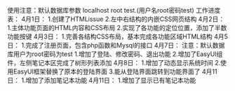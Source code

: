 使用注意：默认数据库参数 localhost root test.(用户名root密码test)
工作进度表：
4月1日：
1.创建了HTMLissue
2.左中右结构的内嵌CSS网页结构
4月2日：
1.主体功能页面的HTML内容和CSS布局
2.实现了各功能的定位位置，添加了半数功能按键
4月3日：
1.完善各结构CSS布局，基本完成各功能区域HTML结构
4月5日：
1.完成了注册页面，包含php函数和Mysql的接口
4月7日：
注意：默认数据库用户为root密码为test
1.增加了登陆、修改密码、退出功能
2.增加了EasyUI组件，左侧笔记本区完成了树形列表添加
4月8日：
1.增加了动态显示系统时间
2.使用EasyUI框架替换了原本的登陆界面
3.能从登陆界面跳转到功能界面了
4月11日：
1.增加了添加笔记本功能
4月11日：
1.增加了显示已有笔记本功能